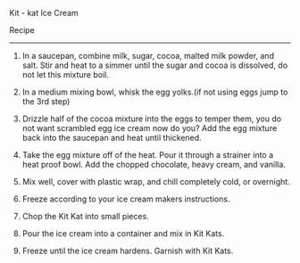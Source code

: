 
Kit - kat Ice Cream

Recipe

-----------

1.  In a saucepan, combine milk, sugar, cocoa, malted milk powder, and salt. Stir and heat to a simmer until the sugar and cocoa is dissolved, do not let this mixture boil.

2. In a medium mixing bowl, whisk the egg yolks.(if not using eggs jump to the 3rd step)

3. Drizzle half of the cocoa mixture into the eggs to temper them, you do not want scrambled egg ice cream now do you? Add the egg mixture back into the saucepan and heat until thickened.

4. Take the egg mixture off of the heat. Pour it through a strainer into a heat proof bowl. Add the chopped chocolate, heavy cream, and vanilla.

5. Mix well, cover with plastic wrap, and chill completely cold, or overnight.

6. Freeze according to your ice cream makers instructions.

7. Chop the Kit Kat into small pieces.

8. Pour the ice cream into a container and mix in Kit Kats.

9. Freeze until the ice cream hardens. Garnish with Kit Kats.
